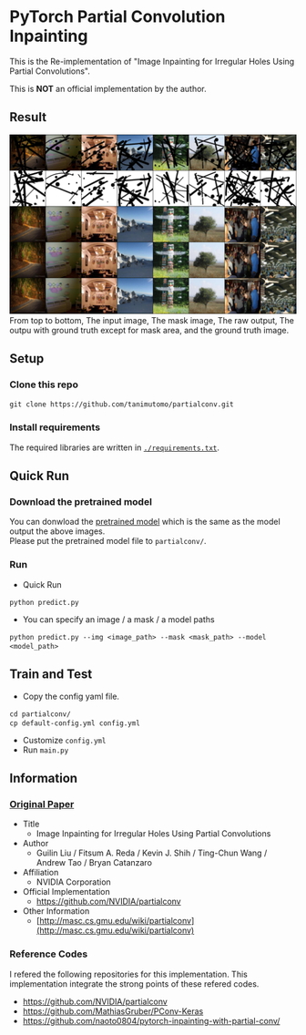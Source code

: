 # PyTorch Partial Convolution Inpainting
This is the Re-implementation of "Image Inpainting for Irregular Holes Using Partial Convolutions".

This is **NOT** an official implementation by the author.

## Result
![result](./figs/pconv_result.png)
From top to bottom, The input image, The mask image, The raw output, The outpu with ground truth except for mask area, and the ground truth image.


## Setup
### Clone this repo
```
git clone https://github.com/tanimutomo/partialconv.git
```

### Install requirements
The required libraries are written in [`./requirements.txt`](./requirements.txt).  


## Quick Run
### Download the pretrained model
You can donwload the [pretrained model](https://drive.google.com/file/d/1sooo-BLSNRUGWG_AB-lxh7xHgJ2bS29a/view?usp=sharing) which is the same as the model output the above images.  
Please put the pretrained model file to `partialconv/`.

### Run
- Quick Run
```
python predict.py
```

- You can specify an image / a mask / a model paths
```
python predict.py --img <image_path> --mask <mask_path> --model <model_path>
```

## Train and Test
- Copy the config yaml file.
```
cd partialconv/
cp default-config.yml config.yml
```
- Customize `config.yml`
- Run `main.py`


## Information

### [Original Paper](http://openaccess.thecvf.com/content_ECCV_2018/papers/Guilin_Liu_Image_Inpainting_for_ECCV_2018_paper.pdf)

- Title
  - Image Inpainting for Irregular Holes Using Partial Convolutions
- Author
  - Guilin Liu / Fitsum A. Reda / Kevin J. Shih / Ting-Chun Wang / Andrew Tao / Bryan Catanzaro
- Affiliation
  - NVIDIA Corporation
- Official Implementation
  - https://github.com/NVIDIA/partialconv
- Other Information
  - [http://masc.cs.gmu.edu/wiki/partialconv](http://masc.cs.gmu.edu/wiki/partialconv)

### Reference Codes

I refered the following repositories for this implementation. This implementation integrate the strong points of these refered codes.

- https://github.com/NVIDIA/partialconv
- https://github.com/MathiasGruber/PConv-Keras
- https://github.com/naoto0804/pytorch-inpainting-with-partial-conv/


